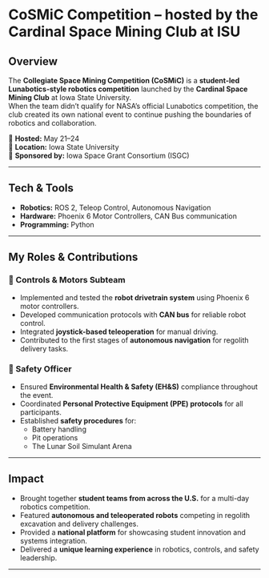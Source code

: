 # CoSMiC Competition – hosted by the Cardinal Space Mining Club at ISU

## Overview
The **Collegiate Space Mining Competition (CoSMiC)** is a **student-led Lunabotics-style robotics competition** launched by the **Cardinal Space Mining Club** at Iowa State University.  
When the team didn’t qualify for NASA’s official Lunabotics competition, the club created its own national event to continue pushing the boundaries of robotics and collaboration.

📅 **Hosted:** May 21–24  
📍 **Location:** Iowa State University  
🤝 **Sponsored by:** Iowa Space Grant Consortium (ISGC)  

---

## Tech & Tools
- **Robotics:** ROS 2, Teleop Control, Autonomous Navigation  
- **Hardware:** Phoenix 6 Motor Controllers, CAN Bus communication  
- **Programming:** Python  

---

## My Roles & Contributions

### 🔹 Controls & Motors Subteam
- Implemented and tested the **robot drivetrain system** using Phoenix 6 motor controllers.  
- Developed communication protocols with **CAN bus** for reliable robot control.  
- Integrated **joystick-based teleoperation** for manual driving.  
- Contributed to the first stages of **autonomous navigation** for regolith delivery tasks.  

### 🔹 Safety Officer
- Ensured **Environmental Health & Safety (EH&S)** compliance throughout the event.  
- Coordinated **Personal Protective Equipment (PPE) protocols** for all participants.  
- Established **safety procedures** for:
  - Battery handling  
  - Pit operations  
  - The Lunar Soil Simulant Arena  

---

## Impact
- Brought together **student teams from across the U.S.** for a multi-day robotics competition.  
- Featured **autonomous and teleoperated robots** competing in regolith excavation and delivery challenges.  
- Provided a **national platform** for showcasing student innovation and systems integration.  
- Delivered a **unique learning experience** in robotics, controls, and safety leadership.  

---
  

